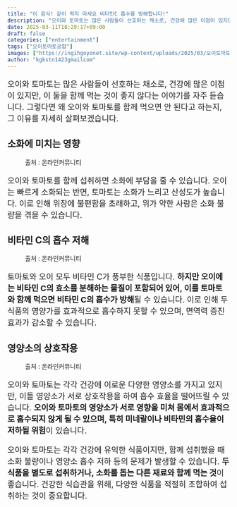```yaml
---
title: "이 음식! 같이 먹지 마세요 비타민C 흡수를 방해합니다!"
description: "오이와 토마토는 많은 사람들이 선호하는 채소로, 건강에 많은 이점이 있지만, 이 둘을 함께 먹는 것이 좋지 않다는 이야기를 자주 듣습니다. 그렇다면 왜 오이와 토마토를 함께 먹으면 안 된다고 하는지, 그 이유를 자세히 살펴보겠습니다."
date: 2025-03-11T18:29:17+09:00
draft: false
categories: ["entertainment"]
tags: ["오이토마토궁합"]
images: ["https://ingihgoyonet.site/wp-content/uploads/2025/03/오이토마토-768x1024.jpg", "https://ingihgoyonet.site/wp-content/uploads/2025/03/오이와토마토같이먹으면안되는이유-1024x683.jpg", "https://ingihgoyonet.site/wp-content/uploads/2025/03/토마토오이-1024x683.jpg"]
author: "kgkstn1423gmailcom"
---
```


<p style="font-size:18px">오이와 토마토는 많은 사람들이 선호하는 채소로, 건강에 많은 이점이 있지만, 이 둘을 함께 먹는 것이 좋지 않다는 이야기를 자주 듣습니다. 그렇다면 왜 오이와 토마토를 함께 먹으면 안 된다고 하는지, 그 이유를 자세히 살펴보겠습니다.</p> <h2 >소화에 미치는 영향</h2> <figure ><img src="https://ingihgoyonet.site/wp-content/uploads/2025/03/오이토마토-768x1024.jpg" alt="" style="aspect-ratio:16/9;object-fit:cover"/><figcaption >출처 : 온라인커뮤니티</figcaption></figure> <p style="font-size:18px">오이와 토마토를 함께 섭취하면 소화에 부담을 줄 수 있습니다. 오이는 빠르게 소화되는 반면, 토마토는 소화가 느리고 산성도가 높습니다. 이로 인해 위장에 불편함을 초래하고, 위가 약한 사람은 소화 불량을 겪을 수 있습니다.</p> <h2 >비타민 C의 흡수 저해</h2> <figure ><img src="https://ingihgoyonet.site/wp-content/uploads/2025/03/오이와토마토같이먹으면안되는이유-1024x683.jpg" alt="" style="aspect-ratio:16/9;object-fit:cover"/><figcaption >출처 : 온라인커뮤니티</figcaption></figure> <p style="font-size:18px">토마토와 오이 모두 비타민 C가 풍부한 식품입니다. <strong>하지만 오이에는 비타민 C의 효소를 분해하는 물질이 포함되어 있어, 이를 토마토와 함께 먹으면 비타민 C의 흡수가 방해</strong>될 수 있습니다. 이로 인해 두 식품의 영양가를 효과적으로 흡수하지 못할 수 있으며, 면역력 증진 효과가 감소할 수 있습니다.</p> <h2 >영양소의 상호작용</h2> <figure ><img src="https://ingihgoyonet.site/wp-content/uploads/2025/03/토마토오이-1024x683.jpg" alt="" style="aspect-ratio:16/9;object-fit:cover"/><figcaption >출처 : 온라인커뮤니티</figcaption></figure> <p style="font-size:18px">오이와 토마토는 각각 건강에 이로운 다양한 영양소를 가지고 있지만, 이들 영양소가 서로 상호작용을 하여 흡수 효율을 떨어뜨릴 수 있습니다. <strong>오이와 토마토의 영양소가 서로 영향을 미쳐 몸에서 효과적으로 흡수되지 않게 될 수 있으며, 특히 미네랄이나 비타민의 흡수율이 저하될 위험</strong>이 있습니다.</p> <p style="font-size:18px">오이와 토마토는 각각 건강에 유익한 식품이지만, 함께 섭취했을 때 소화 불량이나 영양소 흡수 저하 등의 문제가 발생할 수 있습니다. <strong>두 식품을 별도로 섭취하거나, 소화를 돕는 다른 재료와 함께 먹는 것</strong>이 좋습니다. 건강한 식습관을 위해, 다양한 식품을 적절히 조합하여 섭취하는 것이 중요합니다.</p>